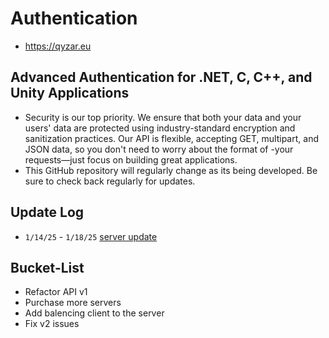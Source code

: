 # Authentication
- https://qyzar.eu
## Advanced Authentication for .NET, C, C++, and Unity Applications
- Security is our top priority. We ensure that both your data and your users' data are protected using industry-standard encryption and sanitization practices. Our API is flexible, accepting GET, multipart, and JSON data, so you don't need to worry about the format of -your requests—just focus on building great applications.
- This GitHub repository will regularly change as its being developed. Be sure to check back regularly for updates.

## Update Log
- `1/14/25` - `1/18/25` [server update](https://github.com/stealsecurities/Authentication/blob/5ca5cbd9288b94ffc92c4d27aba0896016e7bd3a/updateLogs/1.14.24_maintenance.markdown)

## Bucket-List
- Refactor API v1
- Purchase more servers
- Add balencing client to the server
- Fix v2 issues
